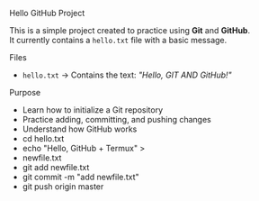 Hello GitHub Project

This is a simple project created to practice using **Git** and **GitHub**.  
It currently contains a `hello.txt` file with a basic message.

 Files
- `hello.txt` → Contains the text: *"Hello, GIT AND GitHub!"*

 Purpose
- Learn how to initialize a Git repository
- Practice adding, committing, and pushing changes
- Understand how GitHub works
- cd hello.txt
- echo "Hello, GitHub + Termux" >
- newfile.txt
- git add newfile.txt
- git commit -m "add newfile.txt"
- git push origin master
